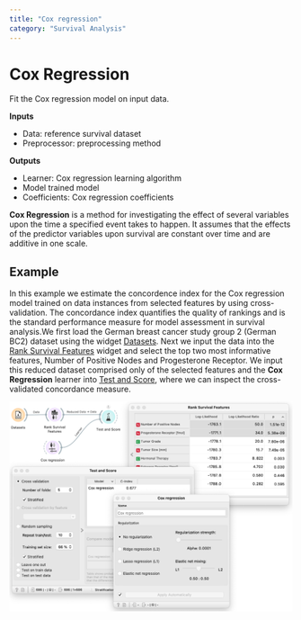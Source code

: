 ```yaml
---
title: "Cox regression"
category: "Survival Analysis"
---
```

Cox Regression
================
Fit the Cox regression model on input data.

**Inputs**

- Data: reference survival dataset
- Preprocessor: preprocessing method

**Outputs**

- Learner: Cox regression learning algorithm
- Model trained model
- Coefficients: Cox regression coefficients

**Cox Regression** is a method for investigating the effect of several variables upon the time a specified event takes to happen. It assumes that the effects of the predictor variables upon survival are constant over time and are additive in one scale.

Example
-------

In this example we estimate the concordence index for the Cox regression model trained on data instances from selected features by using cross-validation. The concordance index quantifies the quality of rankings and is the standard performance measure for model assessment in survival analysis.We first load the German breast cancer study group 2 (German BC2) dataset using the widget [Datasets](https://orangedatamining.com/widget-catalog/data/datasets/). Next we input the data into the [Rank Survival Features](https://orangedatamining.com/widget-catalog/survival-analysis/rank-survival-features/) widget and select the top two most informative features, Number of Positive Nodes and Progesterone Receptor. We input this reduced dataset comprised only of the selected features and the **Cox Regression** learner into [Test and Score](https://orangedatamining.com/widget-catalog/evaluate/testandscore/), where we can inspect the cross-validated concordance measure.

![](/widget-catalog/survival-analysis/images/CoxRegression-Example.png)
